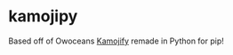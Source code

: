 # kamojipy
  Based off of Owoceans [Kamojify](https://github.com/owocean/kamojify) remade in Python for pip! 
